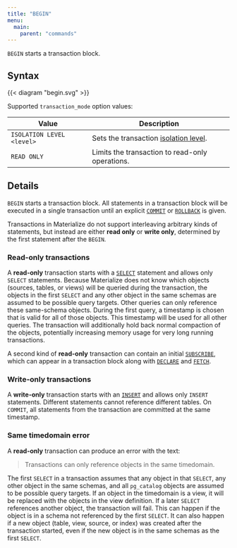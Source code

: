 ```yaml
---
title: "BEGIN"
menu:
  main:
    parent: "commands"
---
```


`BEGIN` starts a transaction block.

## Syntax

{{< diagram "begin.svg" >}}

Supported `transaction_mode` option values:

Value | Description
------|----------
`ISOLATION LEVEL <level>` | Sets the transaction [isolation level](/overview/isolation-level).
`READ ONLY` | Limits the transaction to read-only operations.

## Details

`BEGIN` starts a transaction block.
All statements in a transaction block will be executed in a single transaction until an explicit [`COMMIT`](/sql/commit) or [`ROLLBACK`](/sql/rollback) is given.

Transactions in Materialize do not support interleaving arbitrary kinds of statements, but instead are either **read only** or **write only**, determined by the first statement after the `BEGIN`.

### Read-only transactions

A **read-only** transaction starts with a [`SELECT`](/sql/select) statement and allows only `SELECT` statements.
Because Materialize does not know which objects (sources, tables, or views) will be queried during the transaction, the objects in the first `SELECT` and any other object in the same schemas are assumed to be possible query targets.
Other queries can only reference these same-schema objects.
During the first query, a timestamp is chosen that is valid for all of those objects.
This timestamp will be used for all other queries.
The transaction will additionally hold back normal compaction of the objects, potentially increasing memory usage for very long running transactions.

A second kind of **read-only** transaction can contain an initial [`SUBSCRIBE`](/sql/subscribe), which can appear in a transaction block along with [`DECLARE`](/sql/declare) and [`FETCH`](/sql/fetch).

### Write-only transactions

A **write-only** transaction starts with an [`INSERT`](/sql/insert) and allows only `INSERT` statements.
Different statements cannot reference different tables.
On `COMMIT`, all statements from the transaction are committed at the same timestamp.

### Same timedomain error

A **read-only** transaction can produce an error with the text:

> Transactions can only reference objects in the same timedomain.

The first `SELECT` in a transaction assumes that any object in that `SELECT`, any other object in the same schemas, and all `pg_catalog` objects are assumed to be possible query targets.
If an object in the timedomain is a view, it will be replaced with the objects in the view definition.
If a later `SELECT` references another object, the transaction will fail.
This can happen if the object is in a schema not referenced by the first `SELECT`.
It can also happen if a new object (table, view, source, or index) was created after the transaction started, even if the new object is in the same schemas as the first `SELECT`.
